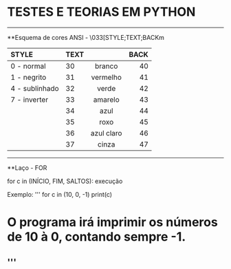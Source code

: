 # TESTES E TEORIAS EM PYTHON

------------------------
**Esquema de cores ANSI - \033[STYLE;TEXT;BACKm

|STYLE          | TEXT |            | BACK 
|:--------------|:-----|:----------:|-----:
|0 - normal     | 30   |   branco   | 40  
|1 - negrito    | 31   |   vermelho | 41  
|4 - sublinhado | 32   |     verde  | 42  
|7 - inverter   | 33   |   amarelo  | 43  
|               | 34   |    azul    | 44  
|               | 35   |    roxo    | 45  
|               | 36   | azul claro | 46  
|               | 37   |   cinza    | 47  

------------------------

**Laço - FOR

for c in (INÍCIO, FIM, SALTOS):
	execução

Exemplo:
'''	
for c in (10, 0, -1)
	print(c)
	
# O programa irá imprimir os números de 10 à 0, contando sempre -1.
'''	
------------------------



